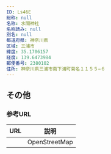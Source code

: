 ```yaml
---
ID: Ls46E
総称: null
名称: 水間神社
名称読み: null
別名: null
都道府県: 神奈川県
区域: 三浦市
緯度: 35.1706157
経度: 139.6473984
郵便番号: 2380102
住所: 神奈川県三浦市南下浦町菊名１１５５−６
---
```


## その他

### 参考URL

| URL | 説明          |
| --- | ------------- |
|     | OpenStreetMap |
